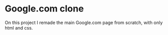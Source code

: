 # Google.com clone

On this project I remade the main Google.com page from scratch, with only html and css.
